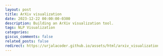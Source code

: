 ```yaml
---
layout: post
title: ArXiv visualization
date: 2023-12-22 00:00:00-0300
description: Building an ArXiv visualization tool.
tags: NLP Visualization
categories:
giscus_comments: false
related_posts: false
redirect: https://urjalacoder.github.io/assets/html/arxiv_visualization.html
---
```



